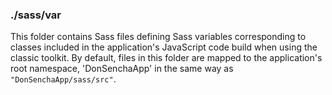 ### ./sass/var

This folder contains Sass files defining Sass variables corresponding to classes
included in the application's JavaScript code build when using the classic toolkit.
By default, files in this folder are mapped to the application's root namespace,
'DonSenchaApp' in the same way as `"DonSenchaApp/sass/src"`.